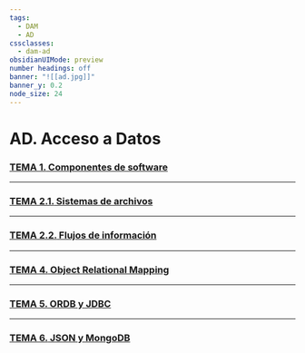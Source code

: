 ```yaml
---
tags:
  - DAM
  - AD
cssclasses:
  - dam-ad
obsidianUIMode: preview
number headings: off
banner: "![[ad.jpg]]"
banner_y: 0.2
node_size: 24
---
```


# **AD.** Acceso a Datos
### [**TEMA 1.** Componentes de software](./Teor%C3%ADa/TEMA%201.%20Componentes%20de%20software.md)

---
### [**TEMA 2.1.** Sistemas de archivos](./Teor%C3%ADa/TEMA%202.1.%20Sistemas%20de%20archivos.md)

---
### [**TEMA 2.2.** Flujos de información](./Teor%C3%ADa/TEMA%202.2.%20Flujos%20de%20informaci%C3%B3n.md)

---
### [**TEMA 4.** Object Relational Mapping](./Teor%C3%ADa/TEMA%204.%20Object%20Relational%20Mapping.md)

---
### [**TEMA 5.** ORDB y JDBC](Teoría/TEMA%205.%20ORDB%20y%20JDBC.md)

---
### [**TEMA 6.** JSON y MongoDB](Teoría/TEMA%206.%20JSON.md)